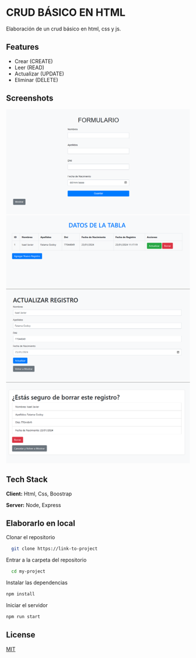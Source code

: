 
# CRUD BÁSICO EN HTML

Elaboración de un crud básico en html, css y js.

## Features  

- Crear (CREATE)
- Leer (READ)
- Actualizar (UPDATE)
- Eliminar (DELETE)

## Screenshots  

![App Screenshot](./public/img/Form.png)
![App Screenshot](./public/img/Datos.png)
![App Screenshot](./public/img/Actualizar.png)
![App Screenshot](./public/img/Borrar.png)

## Tech Stack  

**Client:** Html, Css, Boostrap  

**Server:** Node, Express

## Elaborarlo en local

Clonar el repositorio

~~~bash  
  git clone https://link-to-project
~~~

Entrar a la carpeta del repositorio

~~~bash  
  cd my-project
~~~

Instalar las dependencias  

~~~bash  
npm install
~~~

Iniciar el servidor

~~~bash  
npm run start
~~~

## License  

[MIT](https://choosealicense.com/licenses/mit/)
